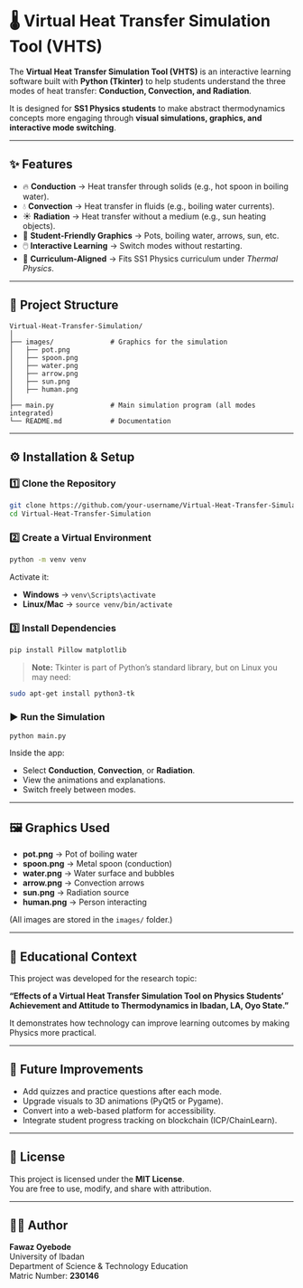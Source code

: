 # 🌡️ Virtual Heat Transfer Simulation Tool (VHTS)

The **Virtual Heat Transfer Simulation Tool (VHTS)** is an interactive learning software built with **Python (Tkinter)** to help students understand the three modes of heat transfer: **Conduction, Convection, and Radiation**.  

It is designed for **SS1 Physics students** to make abstract thermodynamics concepts more engaging through **visual simulations, graphics, and interactive mode switching**.

---

## ✨ Features
- 🔥 **Conduction** → Heat transfer through solids (e.g., hot spoon in boiling water).  
- 💧 **Convection** → Heat transfer in fluids (e.g., boiling water currents).  
- ☀️ **Radiation** → Heat transfer without a medium (e.g., sun heating objects).  
- 🎨 **Student-Friendly Graphics** → Pots, boiling water, arrows, sun, etc.  
- 🖱️ **Interactive Learning** → Switch modes without restarting.  
- 📘 **Curriculum-Aligned** → Fits SS1 Physics curriculum under *Thermal Physics*.  

---

## 📂 Project Structure
```
Virtual-Heat-Transfer-Simulation/
│
├── images/              # Graphics for the simulation
│   ├── pot.png
│   ├── spoon.png
│   ├── water.png
│   ├── arrow.png
│   ├── sun.png
│   ├── human.png
│
├── main.py              # Main simulation program (all modes integrated)
└── README.md            # Documentation
```

---

## ⚙️ Installation & Setup

### 1️⃣ Clone the Repository
```bash
git clone https://github.com/your-username/Virtual-Heat-Transfer-Simulation.git
cd Virtual-Heat-Transfer-Simulation
```

### 2️⃣ Create a Virtual Environment
```bash
python -m venv venv
```
Activate it:  
- **Windows** → `venv\Scripts\activate`  
- **Linux/Mac** → `source venv/bin/activate`

### 3️⃣ Install Dependencies
```bash
pip install Pillow matplotlib
```

> **Note:** Tkinter is part of Python’s standard library, but on Linux you may need:  
```bash
sudo apt-get install python3-tk
```

### ▶️ Run the Simulation
```bash
python main.py
```

Inside the app:
- Select **Conduction**, **Convection**, or **Radiation**.  
- View the animations and explanations.  
- Switch freely between modes.  

---

## 🖼️ Graphics Used
- **pot.png** → Pot of boiling water  
- **spoon.png** → Metal spoon (conduction)  
- **water.png** → Water surface and bubbles  
- **arrow.png** → Convection arrows  
- **sun.png** → Radiation source  
- **human.png** → Person interacting  

(All images are stored in the `images/` folder.)  

---

## 📖 Educational Context
This project was developed for the research topic:  

**“Effects of a Virtual Heat Transfer Simulation Tool on Physics Students’ Achievement and Attitude to Thermodynamics in Ibadan, LA, Oyo State.”**

It demonstrates how technology can improve learning outcomes by making Physics more practical.

---

## 🚀 Future Improvements
- Add quizzes and practice questions after each mode.  
- Upgrade visuals to 3D animations (PyQt5 or Pygame).  
- Convert into a web-based platform for accessibility.  
- Integrate student progress tracking on blockchain (ICP/ChainLearn).  

---

## 📝 License
This project is licensed under the **MIT License**.  
You are free to use, modify, and share with attribution.

---

## 👨‍💻 Author
**Fawaz Oyebode**  
University of Ibadan  
Department of Science & Technology Education  
Matric Number: **230146**
